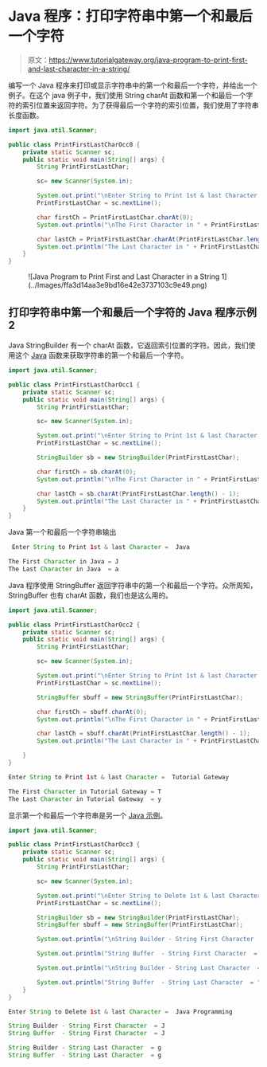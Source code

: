 # Java 程序：打印字符串中第一个和最后一个字符

> 原文：<https://www.tutorialgateway.org/java-program-to-print-first-and-last-character-in-a-string/>

编写一个 Java 程序来打印或显示字符串中的第一个和最后一个字符，并给出一个例子。在这个 java 例子中，我们使用 String charAt 函数和第一个和最后一个字符的索引位置来返回字符。为了获得最后一个字符的索引位置，我们使用了字符串长度函数。

```java
import java.util.Scanner;

public class PrintFirstLastCharOcc0 {
	private static Scanner sc;
	public static void main(String[] args) {
		String PrintFirstLastChar;

		sc= new Scanner(System.in);

		System.out.print("\nEnter String to Print 1st & last Character =  ");
		PrintFirstLastChar = sc.nextLine();		

		char firstCh = PrintFirstLastChar.charAt(0);		
		System.out.println("\nThe First Character in " + PrintFirstLastChar + " = " +  firstCh);

		char lastCh = PrintFirstLastChar.charAt(PrintFirstLastChar.length() - 1);		
		System.out.println("The Last Character in " + PrintFirstLastChar + "  = " +  lastCh);
	}
}
```

<figure class="wp-block-image size-large">![Java Program to Print First and Last Character in a String 1](../Images/ffa3d14aa3e9bd16e42e3737103c9e49.png)</figure>

## 打印字符串中第一个和最后一个字符的 Java 程序示例 2

Java StringBuilder 有一个 charAt 函数，它返回索引位置的字符。因此，我们使用这个 [Java](https://www.tutorialgateway.org/java-tutorial/) 函数来获取字符串的第一个和最后一个字符。

```java
import java.util.Scanner;

public class PrintFirstLastCharOcc1 {
	private static Scanner sc;
	public static void main(String[] args) {
		String PrintFirstLastChar;

		sc= new Scanner(System.in);

		System.out.print("\nEnter String to Print 1st & last Character =  ");
		PrintFirstLastChar = sc.nextLine();		

		StringBuilder sb = new StringBuilder(PrintFirstLastChar);

		char firstCh = sb.charAt(0);		
		System.out.println("\nThe First Character in " + PrintFirstLastChar + " = " +  firstCh);

		char lastCh = sb.charAt(PrintFirstLastChar.length() - 1);		
		System.out.println("The Last Character in " + PrintFirstLastChar + "  = " +  lastCh);
	}
}
```

Java 第一个和最后一个字符串输出

```java
 Enter String to Print 1st & last Character =  Java

The First Character in Java = J
The Last Character in Java  = a
```

Java 程序使用 StringBuffer 返回字符串中的第一个和最后一个字符。众所周知，StringBuffer 也有 charAt 函数，我们也是这么用的。

```java
import java.util.Scanner;

public class PrintFirstLastCharOcc2 {
	private static Scanner sc;
	public static void main(String[] args) {
		String PrintFirstLastChar;

		sc= new Scanner(System.in);

		System.out.print("\nEnter String to Print 1st & last Character =  ");
		PrintFirstLastChar = sc.nextLine();		

		StringBuffer sbuff = new StringBuffer(PrintFirstLastChar);

		char firstCh = sbuff.charAt(0);		
		System.out.println("\nThe First Character in " + PrintFirstLastChar + " = " +  firstCh);

		char lastCh = sbuff.charAt(PrintFirstLastChar.length() - 1);		
		System.out.println("The Last Character in " + PrintFirstLastChar + "  = " +  lastCh);

	}
}
```

```java
Enter String to Print 1st & last Character =  Tutorial Gateway

The First Character in Tutorial Gateway = T
The Last Character in Tutorial Gateway  = y
```

显示第一个和最后一个字符串是另一个 [Java 示例](https://www.tutorialgateway.org/learn-java-programs/)。

```java
import java.util.Scanner;

public class PrintFirstLastCharOcc3 {
	private static Scanner sc;
	public static void main(String[] args) {
		String PrintFirstLastChar;

		sc= new Scanner(System.in);

		System.out.print("\nEnter String to Delete 1st & last Character =  ");
		PrintFirstLastChar = sc.nextLine();		

		StringBuilder sb = new StringBuilder(PrintFirstLastChar);
		StringBuffer sbuff = new StringBuffer(PrintFirstLastChar);

		System.out.println("\nString Builder - String First Character  = " +  sb.charAt(0));		

		System.out.println("String Buffer  - String First Character  = " +  sbuff.charAt(0));

		System.out.println("\nString Builder - String Last Character  = " +  sb.charAt(sb.length() - 1));

		System.out.println("String Buffer  - String Last Character  = " +  sbuff.charAt(sbuff.length() - 1)); 
	}
}
```

```java
Enter String to Delete 1st & last Character =  Java Programming

String Builder - String First Character  = J
String Buffer  - String First Character  = J

String Builder - String Last Character  = g
String Buffer  - String Last Character  = g
```
